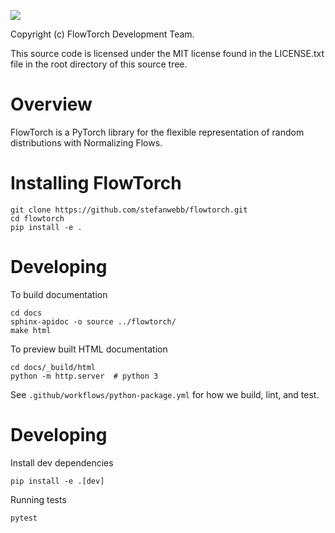 [![](https://github.com/stefanwebb/flowtorch/workflows/Python%20package/badge.svg)](https://github.com/stefanwebb/flowtorch/actions?query=workflow%3A%22Python+package%22)

Copyright (c) FlowTorch Development Team.

This source code is licensed under the MIT license found in the
LICENSE.txt file in the root directory of this source tree.

# Overview

FlowTorch is a PyTorch library for the flexible representation of random distributions with Normalizing Flows.

# Installing FlowTorch

    git clone https://github.com/stefanwebb/flowtorch.git
    cd flowtorch
    pip install -e .

# Developing

To build documentation

    cd docs
    sphinx-apidoc -o source ../flowtorch/
    make html

To preview built HTML documentation

    cd docs/_build/html
    python -m http.server  # python 3 

See `.github/workflows/python-package.yml` for how we build, lint, and test.

# Developing

Install dev dependencies

    pip install -e .[dev]
    
Running tests

    pytest
